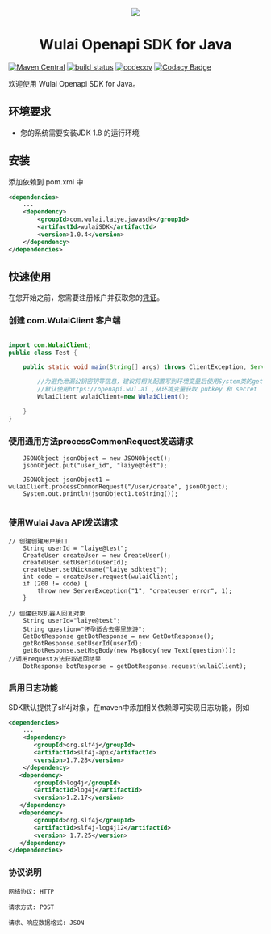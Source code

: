 
<p align="center">
	<a href="https://www.laiye.com"><img src="https://www.laiye.com/static/official-website/logo.png"></a>
</p>

<h1 align="center">Wulai Openapi SDK for Java</h1>

<p align="center">

[![Maven Central](https://img.shields.io/maven-central/v/com.laiye.wulai.javasdk/wulaiSDK.svg?label=Maven%20Central)](https://search.maven.org/search?q=g:%22com.laiye.wulai.javasdk%22%20AND%20a:%22wulaiSDK%22)
[![build status](https://travis-ci.org/laiye-ai/wulai-openapi-sdk-java.svg?branch=develop)](https://travis-ci.org/laiye-ai/wulai-openapi-sdk-java)
[![codecov](https://codecov.io/gh/zuiyuqingfeng/wulai-openapi-sdk-java/branch/master/graph/badge.svg)](https://codecov.io/gh/zuiyuqingfeng/wulai-openapi-sdk-java)
[![Codacy Badge](https://api.codacy.com/project/badge/Grade/7f135c2b356542fb86de1a96fe16ffa4)](https://www.codacy.com/manual/zuiyuqingfeng/wulai-openapi-sdk-java?utm_source=github.com&amp;utm_medium=referral&amp;utm_content=zuiyuqingfeng/wulai-openapi-sdk-java&amp;utm_campaign=Badge_Grade)

</p>

欢迎使用 Wulai Openapi SDK for Java。

## 环境要求
- 您的系统需要安装JDK 1.8 的运行环境 

## 安装
添加依赖到 pom.xml 中
```xml
<dependencies>
    ...
    <dependency>
        <groupId>com.wulai.laiye.javasdk</groupId>
        <artifactId>wulaiSDK</artifactId>
        <version>1.0.4</version>
    </dependency>
</dependencies>
```

## 快速使用
在您开始之前，您需要注册帐户并获取您的[凭证](https://openapi.wul.ai/docs/latest/saas.openapi.v2/openapi.v2.html#section/%E9%89%B4%E6%9D%83%E8%AE%A4%E8%AF%81)。

### 创建 com.WulaiClient 客户端
```java

import com.WulaiClient;
public class Test {

    public static void main(String[] args) throws ClientException, ServerException {

        //为避免泄漏公钥密钥等信息，建议将相关配置写到环境变量后使用System类的getenv方法获取环境变量。
        //默认使用https://openapi.wul.ai ,从环境变量获取 pubkey 和 secret
        WulaiClient wulaiClient=new WulaiClient();

    }
}

```

### 使用通用方法processCommonRequest发送请求
```
    JSONObject jsonObject = new JSONObject();
    jsonObject.put("user_id", "laiye@test");

    JSONObject jsonObject1 = wulaiClient.processCommonRequest("/user/create", jsonObject);
    System.out.println(jsonObject1.toString());
        
```
### 使用Wulai Java API发送请求
```
// 创建创建用户接口
    String userId = "laiye@test";
    CreateUser createUser = new CreateUser();
    createUser.setUserId(userId);
    createUser.setNickname("laiye_sdktest");
    int code = createUser.request(wulaiClient);
    if (200 != code) {
        throw new ServerException("1", "createuser error", 1);
    }
    
// 创建获取机器人回复对象
    String userId="laiye@test";
    String question="怀孕适合去哪里旅游";
    GetBotResponse getBotResponse = new GetBotResponse();
    getBotResponse.setUserId(userId);
    getBotResponse.setMsgBody(new MsgBody(new Text(question)));
//调用request方法获取返回结果        
    BotResponse botResponse = getBotResponse.request(wulaiClient);
```
### 启用日志功能
SDK默认提供了slf4j对象，在maven中添加相关依赖即可实现日志功能，例如
```xml
<dependencies>
    ...
    <dependency>
       <groupId>org.slf4j</groupId>
       <artifactId>slf4j-api</artifactId>
       <version>1.7.28</version>
    </dependency>
   <dependency>
       <groupId>log4j</groupId>
       <artifactId>log4j</artifactId>
       <version>1.2.17</version>
   </dependency>
   <dependency>
       <groupId>org.slf4j</groupId>
       <artifactId>slf4j-log4j12</artifactId>
       <version> 1.7.25</version>
   </dependency>
</dependencies>
```


### 协议说明
```text
网络协议: HTTP

请求方式: POST

请求、响应数据格式: JSON
```